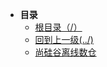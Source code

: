 * **目录**
  * [根目录（/）](/README)
  *  [回到上一级(../)](/BigData/README.md)
  * [尚硅谷离线数仓](BigData/离线数仓/离线数仓.md)